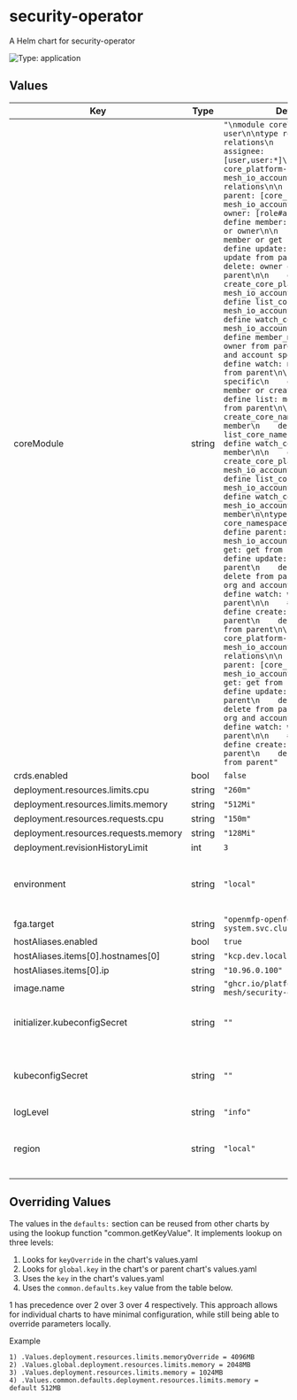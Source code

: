 # security-operator

A Helm chart for security-operator

![Type: application](https://img.shields.io/badge/Type-application-informational?style=flat-square)
## Values
| Key | Type | Default | Description |
|-----|------|---------|-------------|
| coreModule | string | `"\nmodule core\n\ntype user\n\ntype role\n  relations\n    define assignee: [user,user:*]\n\ntype core_platform-mesh_io_account\n  relations\n\n    define parent: [core_platform-mesh_io_account]\n    define owner: [role#assignee]\n    define member: [role#assignee] or owner\n\n    define get: member or get from parent\n    define update: member or update from parent\n    define delete: owner or delete from parent\n\n    define create_core_platform-mesh_io_accounts: member\n    define list_core_platform-mesh_io_accounts: member\n    define watch_core_platform-mesh_io_accounts: member\n\n    define member_manage: owner or owner from parent\n\n    # org and account specific\n    define watch: member or watch from parent\n\n    # org specific\n    define create: member or create from parent\n    define list: member or list from parent\n\n    define create_core_namespaces: member\n    define list_core_namespaces: member\n    define watch_core_namespaces: member\n\n    define create_core_platform-mesh_io_accountinfos: member\n    define list_core_platform-mesh_io_accountinfos: member\n    define watch_core_platform-mesh_io_accountinfos: member\n\ntype core_namespace\n  relations\n    define parent: [core_platform-mesh_io_account]\n\n    define get: get from parent\n    define update: update from parent\n    define delete: delete from parent\n\n    # org and account specific\n    define watch: watch from parent\n\n    # org specific\n    define create: create from parent\n    define list: list from parent\n\ntype core_platform-mesh_io_accountinfo\n  relations\n\n    define parent: [core_platform-mesh_io_account]\n\n    define get: get from parent\n    define update: update from parent\n    define delete: delete from parent\n\n    # org and account specific\n    define watch: watch from parent\n\n    # org specific\n    define create: create from parent\n    define list: list from parent"` |  |
| crds.enabled | bool | `false` |  |
| deployment.resources.limits.cpu | string | `"260m"` |  |
| deployment.resources.limits.memory | string | `"512Mi"` |  |
| deployment.resources.requests.cpu | string | `"150m"` |  |
| deployment.resources.requests.memory | string | `"128Mi"` |  |
| deployment.revisionHistoryLimit | int | `3` |  |
| environment | string | `"local"` | environment indicator, used for logging and observability |
| fga.target | string | `"openmfp-openfga.openmfp-system.svc.cluster.local:8081"` |  |
| hostAliases.enabled | bool | `true` |  |
| hostAliases.items[0].hostnames[0] | string | `"kcp.dev.local"` |  |
| hostAliases.items[0].ip | string | `"10.96.0.100"` |  |
| image.name | string | `"ghcr.io/platform-mesh/security-operator"` |  |
| initializer.kubeconfigSecret | string | `""` | The kubeconfig secret for the initializer |
| kubeconfigSecret | string | `""` | The kubeconfig secret for operator and generator |
| logLevel | string | `"info"` |  |
| region | string | `"local"` | region indicator, used for logging and observability |

## Overriding Values

The values in the `defaults:` section can be reused from other charts by using the lookup function "common.getKeyValue". It implements lookup on three levels:

1. Looks for `keyOverride` in the chart's values.yaml
2. Looks for `global.key` in the chart's or parent chart's values.yaml
3. Uses the `key` in the chart's values.yaml
4. Uses the `common.defaults.key` value from the table below.

1 has precedence over 2 over 3 over 4 respectively. This approach allows for individual charts to have minimal configuration, while still being able to override parameters locally.

Example
```
1) .Values.deployment.resources.limits.memoryOverride = 4096MB
2) .Values.global.deployment.resources.limits.memory = 2048MB
3) .Values.deployment.resources.limits.memory = 1024MB
4) .Values.common.defaults.deployment.resources.limits.memory = default 512MB
```
